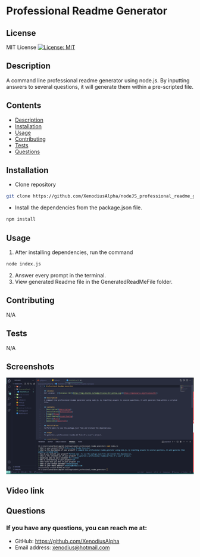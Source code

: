 
# Professional Readme Generator

## License
MIT License   [![License: MIT](https://img.shields.io/badge/License-MIT-yellow.svg)](https://opensource.org/licenses/MIT)

## Description
A command line professional readme generator using node.js. By inputting answers to several questions, it will generate them within a pre-scripted file.

## Contents
- [Description](#description)
- [Installation](#installation)
- [Usage](#usage)
- [Contributing](#contributing)
- [Tests](#tests)
- [Questions](#questions)

## Installation
- Clone repository
```bash
git clone https://github.com/XenodiusAlpha/nodeJS_professional_readme_generator.git
```
- Install the dependencies from the package.json file.
```bash
npm install
```
## Usage
1. After installing dependencies, run the command
```bash
node index.js
```
2. Answer every prompt in the terminal.
3. View generated Readme file in the GeneratedReadMeFile folder.

## Contributing
N/A

## Tests
N/A

## Screenshots
![Generated Readme file](image.png)

## Video link


## Questions
### If you have any questions, you can reach me at:
- GitHub: https://github.com/XenodiusAlpha
- Email address: xenodius@hotmail.com